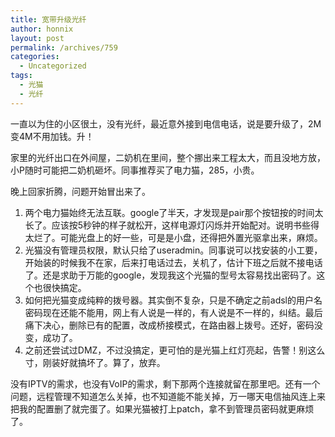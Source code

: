 ```yaml
---
title: 宽带升级光纤
author: honnix
layout: post
permalink: /archives/759
categories:
  - Uncategorized
tags:
  - 光猫
  - 光纤
---
```

一直以为住的小区很土，没有光纤，最近意外接到电信电话，说是要升级了，2M变4M不用加钱。升！

家里的光纤出口在外间屋，二奶机在里间，整个挪出来工程太大，而且没地方放，小P随时可能把二奶机砸坏。同事推荐买了电力猫，285，小贵。

晚上回家折腾，问题开始冒出来了。

1.  两个电力猫始终无法互联。google了半天，才发现是pair那个按钮按的时间太长了。应该按5秒钟的样子就松开，这样电源灯闪烁并开始配对。说明书些得太烂了。可能光盘上的好一些，可是是小盘，还得把外置光驱拿出来，麻烦。
2.  光猫没有管理员权限，默认只给了useradmin。同事说可以找安装的小工要，开始装的时候我不在家，后来打电话过去，关机了，估计下班之后就不接电话了。还是求助于万能的google，发现我这个光猫的型号太容易找出密码了。这个也很快搞定。
3.  如何把光猫变成纯粹的拨号器。其实倒不复杂，只是不确定之前adsl的用户名密码现在还能不能用，网上有人说是一样的，有人说是不一样的，纠结。最后痛下决心，删除已有的配置，改成桥接模式，在路由器上拨号。还好，密码没变，成功了。
4.  之前还尝试过DMZ，不过没搞定，更可怕的是光猫上红灯亮起，告警！别这么寸，刚装好就搞坏了。算了，放弃。

没有IPTV的需求，也没有VoIP的需求，剩下那两个连接就留在那里吧。还有一个问题，远程管理不知道怎么关掉，也不知道能不能关掉，万一哪天电信抽风连上来把我的配置删了就完蛋了。如果光猫被打上patch，拿不到管理员密码就更麻烦了。